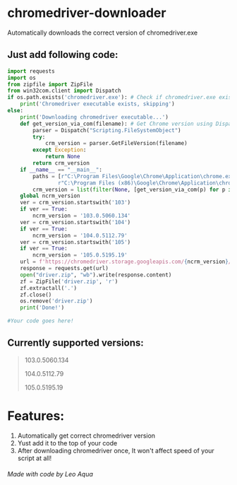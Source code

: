 # chromedriver-downloader
Automatically downloads the correct version of chromedriver.exe

## Just add following code:

```Python
import requests
import os
from zipfile import ZipFile
from win32com.client import Dispatch
if os.path.exists('chromedriver.exe'): # Check if chromedriver.exe exists
    print('Chromedriver executable exists, skipping')
else:
    print('Downloading chromedriver executable...')
    def get_version_via_com(filename): # Get Chrome version using Dispatch
        parser = Dispatch("Scripting.FileSystemObject")
        try:
            crm_version = parser.GetFileVersion(filename)
        except Exception:
            return None
        return crm_version
    if __name__ == "__main__":
        paths = [r"C:\Program Files\Google\Chrome\Application\chrome.exe",
                r"C:\Program Files (x86)\Google\Chrome\Application\chrome.exe"]
        crm_version = list(filter(None, [get_version_via_com(p) for p in paths]))[0]
    global ncrm_version
    ver = crm_version.startswith('103')
    if ver == True:
        ncrm_version = '103.0.5060.134'
    ver = crm_version.startswith('104')
    if ver == True:
        ncrm_version = '104.0.5112.79'
    ver = crm_version.startswith('105')
    if ver == True:
        ncrm_version = '105.0.5195.19'
    url = f'https://chromedriver.storage.googleapis.com/{ncrm_version}/chromedriver_win32.zip' # Download Chromedriver
    response = requests.get(url)
    open("driver.zip", "wb").write(response.content)
    zf = ZipFile('driver.zip', 'r')
    zf.extractall('.')
    zf.close()
    os.remove('driver.zip')
    print('Done!')
    
#Your code goes here!
```

## Currently supported versions:
>103.0.5060.134
>
>104.0.5112.79
>
>105.0.5195.19


# Features:
1. Automatically get correct chromedriver version
2. Yust add it to the top of your code
3. After downloading chromedriver once, It won't affect speed of your script at all!

###### Made with code by Leo Aqua
